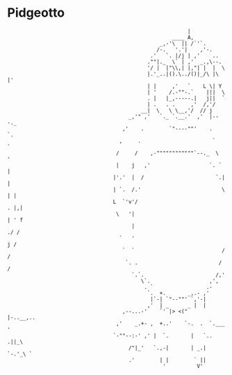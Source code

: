 # Pidgeotto
                                                              |
                                                         ____ A,
                                                     _,-'\  || /`'`.
                                                    /-.   '.'|    ,'-.
                                                  .'   `. |/j | ,'    ..
                                                 .""|._  \` | ,'  _.,\--.
                                                 '/ |  |"\\,| |,"| |  |  \
                                                 |.'_..|().\../()|_/\ |\ |'
                                                 | |     ,'   `    L \| Y
                                                 | '    /.-""-.`    |||  \
                                                 . |   |_,-----.|   j||  `
                                                 | .   . .     ,'  /,'/
                                               __|  \   \ \__,'/  // j
                                           _,'" ,'   `._ `.__.'  ,'  |---._
                                         ,'    .        `"----""'    .     `.
                                        ,     .                       `      `
                                       /     /    ,-""""""""""""`--._  \      '
                                       |    j   ,'                   `. `     |
                                      |'.'  |  /                       `.|    |
                                      | `.  /.'                          \  | |
                                      L  `'v'/                            . |,|
                                       \   '|                             | ' f
                                            |                             ./ /
                                        `   '                             j /
                                         `  `                            / /
                                          `. .                          / /
                                            `.`.                       /,'
                                               \`.                   ,',
                                                . `                 .-
                                                 `.  +.       _,.- ,'
                                                  |`-| `"--""' `,'-|
                                                 ,'  | _      _ |  |
                                         ,--...-'    `' |> <("     |-..__,..
                                       ,'    _.+- ,  +..'    `-.  .  `.___  '
                                      `-""--:-' ,' |  `.       |   `..   .||_\
                                           /"|_'   `.,-|       | _.|  `-.'_\ `
                                           .'        | |        ` ||
                                                      '          V' 
